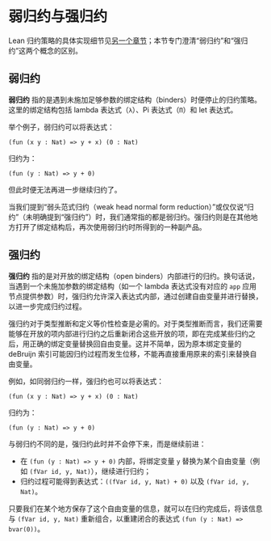 # 弱归约与强归约

Lean 归约策略的具体实现细节见[另一个章节](../type_checking/reduction.md)；本节专门澄清“弱归约”和“强归约”这两个概念的区别。

## 弱归约

**弱归约** 指的是遇到未施加足够参数的绑定结构（binders）时便停止的归约策略。这里的绑定结构包括 lambda 表达式（`λ`）、Pi 表达式（`Π`）和 let 表达式。

举个例子，弱归约可以将表达式：

```lean
(fun (x y : Nat) => y + x) (0 : Nat)
```

归约为：

```lean
(fun (y : Nat) => y + 0)
```

但此时便无法再进一步继续归约了。

当我们提到“弱头范式归约（weak head normal form reduction）”或仅仅说“归约”（未明确提到“强归约”）时，我们通常指的都是弱归约。强归约则是在其他地方打开了绑定结构后，再次使用弱归约时所得到的一种副产品。

## 强归约

**强归约** 指的是对开放的绑定结构（open binders）内部进行的归约。换句话说，当遇到一个未施加参数的绑定结构（如一个 lambda 表达式没有对应的 `app` 应用节点提供参数）时，强归约允许深入表达式内部，通过创建自由变量并进行替换，以进一步完成归约过程。

强归约对于类型推断和定义等价性检查是必需的。对于类型推断而言，我们还需要能够在开放的项内部进行归约之后重新闭合这些开放的项，即在完成某些归约之后，用正确的绑定变量替换回自由变量。这并不简单，因为原本绑定变量的 deBruijn 索引可能因归约过程而发生位移，不能再直接重用原来的索引来替换自由变量。

例如，如同弱归约一样，强归约也可以将表达式：

```lean
(fun (x y : Nat) => y + x) (0 : Nat)
```

归约为：

```lean
(fun (y : Nat) => y + 0)
```

与弱归约不同的是，强归约此时并不会停下来，而是继续前进：

* 在 `(fun (y : Nat) => y + 0)` 内部，将绑定变量 `y` 替换为某个自由变量（例如 `(fVar id, y, Nat)`），继续进行归约；
* 归约过程可能得到表达式：`((fVar id, y, Nat) + 0)` 以及 `(fVar id, y, Nat)`。

只要我们在某个地方保存了这个自由变量的信息，就可以在归约完成后，将该信息与 `(fVar id, y, Nat)` 重新组合，以重建闭合的表达式 `(fun (y : Nat) => bvar(0))`。
